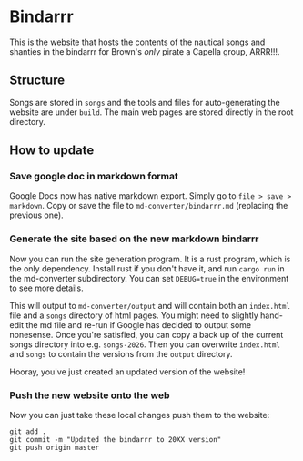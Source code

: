 # Bindarrr

This is the website that hosts the contents of the nautical songs and shanties in the bindarrr for Brown's *only* pirate a Capella group, ARRR!!!. 

## Structure

Songs are  stored in `songs` and the tools and files for auto-generating the website are  under `build`. The main web pages are stored directly in the root directory.

## How to update

### Save google doc in markdown format

Google Docs now has native markdown export. Simply go to `file > save > markdown`. Copy or save the file to `md-converter/bindarrr.md` (replacing the previous one).

### Generate the site based on the new markdown bindarrr
Now you can run the site generation program. It is a rust program, which is the only dependency. Install rust if you don't have it, and run `cargo run` in the md-converter subdirectory. You can set `DEBUG=true` in the environment to see more details.

This will output to `md-converter/output` and will contain both an `index.html` file and a `songs` directory of html pages. You might need to slightly hand-edit the md file and re-run if Google has decided to output some nonesense. Once you're satisfied, you can copy a back up of the current songs directory into e.g. `songs-2026`. Then you can overwrite `index.html` and `songs` to contain the versions from the `output` directory.

Hooray, you've just created an updated version of the website! 

### Push the new website onto the web
Now you can just take these  local changes push them to the website:
```
git add .
git commit -m "Updated the bindarrr to 20XX version"
git push origin master
```
